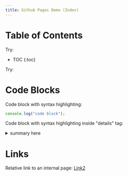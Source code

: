 ```yaml
---
title: Github Pages Demo (Index)
---
```


# Table of Contents

Try:

* TOC
{:toc}

Try:


# Code Blocks

Code block with syntax highlighting:

~~~js
console.log("code block");
~~~

Code block with syntax highlighting inside "details" tag:

<details>
<summary>summary here</summary>
 
~~~js
console.log("details here");
~~~

</details>

# Links

Relative link to an internal page: [Link2](/linkme.md)
